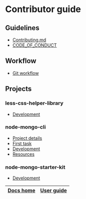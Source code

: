 # Contributor guide
## Guidelines
* [Contributing.md](https://github.com/code-collabo/docs/blob/main/contributing.md)
* [CODE_OF_CONDUCT](https://github.com/code-collabo/docs/blob/main/CODE_OF_CONDUCT.md)

## Workflow 
* [Git workflow](https://github.com/code-collabo/docs/blob/main/contributor-guide/git-workflow.md)

## Projects
### less-css-helper-library
* [Development](https://github.com/code-collabo/docs/blob/main/contributor-guide/less-css-helper-library/development.md)

### node-mongo-cli
* [Project details](https://github.com/code-collabo/docs/blob/main/contributor-guide/node-mongo-cli/project-details.md)
* [First task](https://github.com/code-collabo/docs/blob/main/contributor-guide/node-mongo-cli/first-task.md)
* [Development](https://github.com/code-collabo/docs/blob/main/contributor-guide/node-mongo-cli/development.md)
* [Resources](https://github.com/code-collabo/docs/blob/main/contributor-guide/node-mongo-cli/resources.md)
### node-mongo-starter-kit
* [Development](https://github.com/code-collabo/docs/blob/main/contributor-guide/node-mongo-starter-kit/development.md)

|[Docs home](https://github.com/code-collabo/docs)|[User guide](https://github.com/code-collabo/docs/tree/main/user-guide)|
|---|---|
